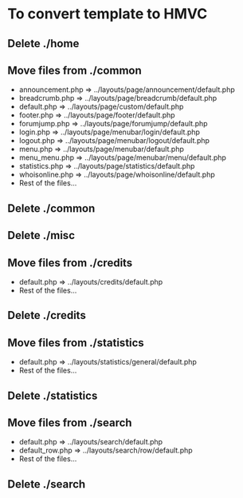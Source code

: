 # To convert template to HMVC

## Delete ./home

## Move files from ./common

* announcement.php => ../layouts/page/announcement/default.php
* breadcrumb.php => ../layouts/page/breadcrumb/default.php
* default.php => ../layouts/page/custom/default.php
* footer.php => ../layouts/page/footer/default.php
* forumjump.php => ../layouts/page/forumjump/default.php
* login.php => ../layouts/page/menubar/login/default.php
* logout.php => ../layouts/page/menubar/logout/default.php
* menu.php => ../layouts/page/menubar/default.php
* menu_menu.php => ../layouts/page/menubar/menu/default.php
* statistics.php => ../layouts/page/statistics/default.php
* whoisonline.php => ../layouts/page/whoisonline/default.php
* Rest of the files...

## Delete ./common

## Delete ./misc

## Move files from ./credits

* default.php => ../layouts/credits/default.php
* Rest of the files...

## Delete ./credits

## Move files from ./statistics

* default.php => ../layouts/statistics/general/default.php
* Rest of the files...

## Delete ./statistics

## Move files from ./search

* default.php => ../layouts/search/default.php
* default_row.php => ../layouts/search/row/default.php
* Rest of the files...

## Delete ./search
